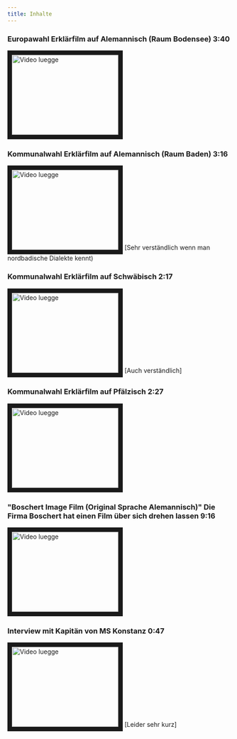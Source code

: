 ```yaml
---
title: Inhalte
---
```


### Europawahl Erklärfilm auf Alemannisch (Raum Bodensee) 3:40  
<a href="http://www.youtube.com/watch?feature=player_embedded&v=2dVhtN18X_k
" target="_blank"><img src="https://i.ytimg.com/vi/2dVhtN18X_k/0.jpg" 
alt="Video luegge" width="240" height="180" border="10" /></a>

### Kommunalwahl Erklärfilm auf Alemannisch (Raum Baden) 3:16
<a href="http://www.youtube.com/watch?feature=player_embedded&v=nfoXq9TDYf4
" target="_blank"><img src="https://i.ytimg.com/vi/nfoXq9TDYf4/0.jpg" 
alt="Video luegge" width="240" height="180" border="10" /></a>
[Sehr verständlich wenn man nordbadische Dialekte kennt)

### Kommunalwahl Erklärfilm auf Schwäbisch 2:17
<a href="http://www.youtube.com/watch?feature=player_embedded&v=-BEBrjL3wpc
" target="_blank"><img src="https://i.ytimg.com/vi/-BEBrjL3wpc/0.jpg" 
alt="Video luegge" width="240" height="180" border="10" /></a>
[Auch verständlich]

### Kommunalwahl Erklärfilm auf Pfälzisch 2:27
<a href="http://www.youtube.com/watch?feature=player_embedded&v=2K1XtZPy5Kw
" target="_blank"><img src="https://i.ytimg.com/vi/2K1XtZPy5Kw/0.jpg" 
alt="Video luegge" width="240" height="180" border="10" /></a>

### "Boschert Image Film (Original Sprache Alemannisch)" Die Firma Boschert hat einen Film über sich drehen lassen  9:16
<a href="http://www.youtube.com/watch?feature=player_embedded&v=dfWlw8PFbr8&t=2s
" target="_blank"><img src="https://i.ytimg.com/vi/dfWlw8PFbr8&t=2s/0.jpg" 
alt="Video luegge" width="240" height="180" border="10" /></a>

### Interview mit Kapitän von MS Konstanz 0:47
<a href="http://www.youtube.com/watch?feature=player_embedded&v=v=Q3-U__sP_qA
" target="_blank"><img src="https://i.ytimg.com/vi/v=Q3-U__sP_qA/0.jpg" 
alt="Video luegge" width="240" height="180" border="10" /></a>
[Leider sehr kurz]

